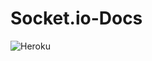 # Socket.io-Docs
![Heroku](https://img.shields.io/badge/heroku-%23430098.svg?style=for-the-badge&logo=heroku&logoColor=white)


